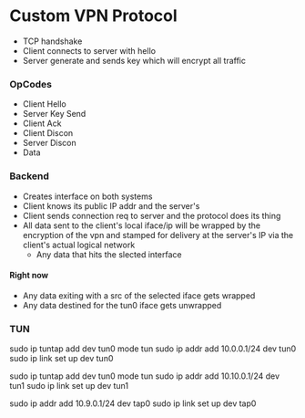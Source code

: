 # Custom VPN Protocol
- TCP handshake
- Client connects to server with hello
- Server generate and sends key which will encrypt all traffic

### OpCodes
- Client Hello
- Server Key Send
- Client Ack
- Client Discon
- Server Discon
- Data

### Backend
- Creates interface on both systems
- Client knows its public IP addr and the server's
- Client sends connection req to server and the protocol does its thing
- All data sent to the client's local iface/ip will be wrapped by the encryption of the vpn and stamped for delivery at the server's IP via the client's actual logical network
    - Any data that hits the slected interface

#### Right now
- Any data exiting with a src of the selected iface gets wrapped
- Any data destined for the tun0 iface gets unwrapped 

### TUN
sudo ip tuntap add dev tun0 mode tun
sudo ip addr add 10.0.0.1/24 dev tun0
sudo ip link set up dev tun0

sudo ip tuntap add dev tun0 mode tun
sudo ip addr add 10.10.0.1/24 dev tun1
sudo ip link set up dev tun1

sudo ip addr add 10.9.0.1/24 dev tap0
sudo ip link set up dev tap0